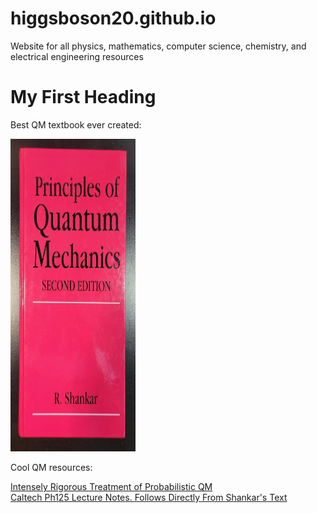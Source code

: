 # higgsboson20.github.io
Website for all physics, mathematics, computer science, chemistry, and electrical engineering resources


<html>
<body>

<h1>My First Heading</h1>
<p> Best QM textbook ever created: </p>
<img src = "s-l1600.jpg" alt = "holy book" style="width:200px;height:500px;">

<p>Cool QM resources:
 
<a href = "https://plato.stanford.edu/entries/qt-quantlog/#QuanProbNuts"> Intensely Rigorous Treatment of Probabilistic QM </a>
<br>
<a href = "https://sites.astro.caltech.edu/~golwala/ph125ab/ph125_notes_2007.pdf"> Caltech Ph125 Lecture Notes. Follows Directly From Shankar's Text </a>


</p>

</body>
</html>

